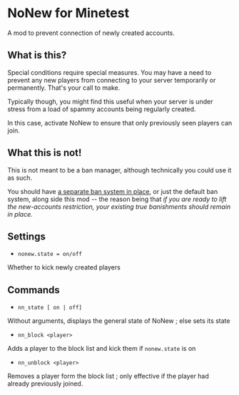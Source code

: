 # NoNew for Minetest

A mod to prevent connection of newly created accounts.

## What is this?

Special conditions require special measures. You may have a need to prevent any new players from connecting to your server temporarily or permanently. That's your call to make.

Typically though, you might find this useful when your server is under stress from a load of spammy accounts being regularly created.

In this case, activate NoNew to ensure that only previously seen players can join.

## What this is not!

This is not meant to be a ban manager, although technically you could use it as such.

You should have [a separate ban system in place][1], or just the default ban system, along side this mod -- the reason being that *if you are ready to lift the new-accounts restriction, your existing true banishments should remain in place.*

[1]: https://github.com/minetest-mods/xban2

## Settings

* `nonew.state = on/off`

Whether to kick newly created players

## Commands

* `nn_state [ on | off]`

Without arguments, displays the general state of NoNew ; else sets its state

* `nn_block <player>`

Adds a player to the block list and kick them if `nonew.state` is on

* `nn_unblock <player>`

Removes a player form the block list ; only effective if the player had already previously joined.

